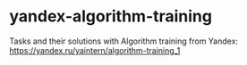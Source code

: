 # yandex-algorithm-training
Tasks and their solutions with Algorithm training from Yandex: https://yandex.ru/yaintern/algorithm-training_1
